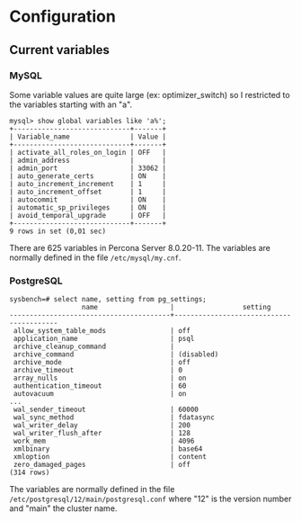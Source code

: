 # Configuration

## Current variables

### MySQL

Some variable values are quite large (ex: optimizer_switch) so I restricted to the variables starting with an "a".
```
mysql> show global variables like 'a%';
+-----------------------------+-------+
| Variable_name               | Value |
+-----------------------------+-------+
| activate_all_roles_on_login | OFF   |
| admin_address               |       |
| admin_port                  | 33062 |
| auto_generate_certs         | ON    |
| auto_increment_increment    | 1     |
| auto_increment_offset       | 1     |
| autocommit                  | ON    |
| automatic_sp_privileges     | ON    |
| avoid_temporal_upgrade      | OFF   |
+-----------------------------+-------+
9 rows in set (0,01 sec)
```

There are 625 variables in Percona Server 8.0.20-11.  The variables are normally defined in the file `/etc/mysql/my.cnf`.

### PostgreSQL

```
sysbench=# select name, setting from pg_settings;
                  name                  |                 setting                 
----------------------------------------+-----------------------------------------
 allow_system_table_mods                | off
 application_name                       | psql
 archive_cleanup_command                |
 archive_command                        | (disabled)
 archive_mode                           | off
 archive_timeout                        | 0
 array_nulls                            | on
 authentication_timeout                 | 60
 autovacuum                             | on
...
 wal_sender_timeout                     | 60000
 wal_sync_method                        | fdatasync
 wal_writer_delay                       | 200
 wal_writer_flush_after                 | 128
 work_mem                               | 4096
 xmlbinary                              | base64
 xmloption                              | content
 zero_damaged_pages                     | off
(314 rows)
```

The variables are normally defined in the file `/etc/postgresql/12/main/postgresql.conf` where "12" is the version number and "main" the cluster name.
